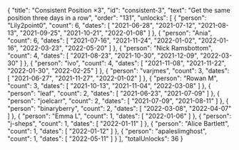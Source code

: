 {
  "title": "Consistent Position ×3",
  "id": "consistent-3",
  "text": "Get the same position three days in a row",
  "order": "131",
  "unlocks": [
    {
      "person": "Lily2point0",
      "count": 6,
      "dates": [
        "2021-06-28",
        "2021-07-12",
        "2021-08-13",
        "2021-09-25",
        "2021-10-21",
        "2022-01-08"
      ]
    },
    {
      "person": "Ania",
      "count": 6,
      "dates": [
        "2021-07-16",
        "2021-11-24",
        "2022-01-02",
        "2022-01-16",
        "2022-03-23",
        "2022-05-20"
      ]
    },
    {
      "person": "Nick Ramsbottom",
      "count": 4,
      "dates": [
        "2021-08-23",
        "2021-10-30",
        "2021-12-09",
        "2022-03-30"
      ]
    },
    {
      "person": "ivo",
      "count": 4,
      "dates": [
        "2021-11-08",
        "2021-11-22",
        "2022-01-30",
        "2022-02-25"
      ]
    },
    {
      "person": "varjmes",
      "count": 3,
      "dates": [
        "2021-06-27",
        "2021-11-27",
        "2022-01-02"
      ]
    },
    {
      "person": "Rowan M",
      "count": 3,
      "dates": [
        "2021-10-13",
        "2021-11-04",
        "2022-03-08"
      ]
    },
    {
      "person": "leaf",
      "count": 2,
      "dates": [
        "2021-06-23",
        "2021-07-09"
      ]
    },
    {
      "person": "joelcarr",
      "count": 2,
      "dates": [
        "2021-07-09",
        "2021-08-11"
      ]
    },
    {
      "person": "binaryberry",
      "count": 2,
      "dates": [
        "2022-03-08",
        "2022-04-07"
      ]
    },
    {
      "person": "Emma L",
      "count": 1,
      "dates": [
        "2022-01-06"
      ]
    },
    {
      "person": "j-sheps",
      "count": 1,
      "dates": [
        "2022-01-11"
      ]
    },
    {
      "person": "Alice Bartlett",
      "count": 1,
      "dates": [
        "2022-01-12"
      ]
    },
    {
      "person": "apaleslimghost",
      "count": 1,
      "dates": [
        "2022-05-11"
      ]
    }
  ],
  "totalUnlocks": 36
}